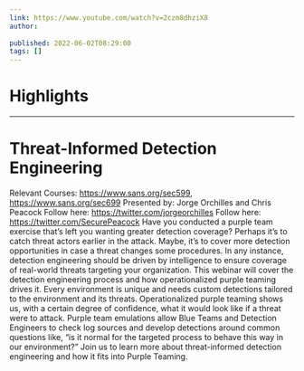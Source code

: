 ```yaml
---
link: https://www.youtube.com/watch?v=2czm8dhziX8
author: 
   
published: 2022-06-02T08:29:00
tags: []
---
```

# Highlights


---
# Threat-Informed Detection Engineering
Relevant Courses: https://www.sans.org/sec599, https://www.sans.org/sec699 Presented by: Jorge Orchilles and Chris Peacock Follow here: https://twitter.com/jorgeorchilles Follow here: https://twitter.com/SecurePeacock Have you conducted a purple team exercise that’s left you wanting greater detection coverage? Perhaps it’s to catch threat actors earlier in the attack. Maybe, it’s to cover more detection opportunities in case a threat changes some procedures. In any instance, detection engineering should be driven by intelligence to ensure coverage of real-world threats targeting your organization. This webinar will cover the detection engineering process and how operationalized purple teaming drives it. Every environment is unique and needs custom detections tailored to the environment and its threats. Operationalized purple teaming shows us, with a certain degree of confidence, what it would look like if a threat were to attack. Purple team emulations allow Blue Teams and Detection Engineers to check log sources and develop detections around common questions like, “is it normal for the targeted process to behave this way in our environment?” Join us to learn more about threat-informed detection engineering and how it fits into Purple Teaming.